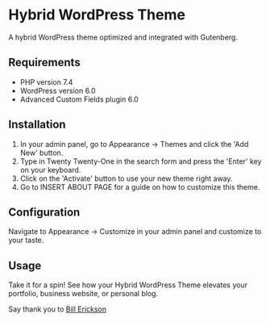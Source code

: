 # Hybrid WordPress Theme

A hybrid WordPress theme optimized and integrated with Gutenberg.

## Requirements

- PHP version 7.4
- WordPress version 6.0
- Advanced Custom Fields plugin 6.0

## Installation

1. In your admin panel, go to Appearance -> Themes and click the 'Add New' button.
2. Type in Twenty Twenty-One in the search form and press the 'Enter' key on your keyboard.
3. Click on the 'Activate' button to use your new theme right away.
4. Go to INSERT ABOUT PAGE for a guide on how to customize this theme.

## Configuration

Navigate to Appearance -> Customize in your admin panel and customize to your taste.

## Usage

Take it for a spin! See how your Hybrid WordPress Theme elevates your portfolio, business website, or personal blog.

Say thank you to [Bill Erickson](https://www.billerickson.net/hybrid-wordpress-theme-starter/)
